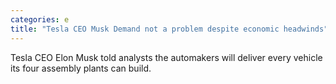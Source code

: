 ```yaml
---
categories: e
title: "Tesla CEO Musk Demand not a problem despite economic headwinds"
---
```

Tesla CEO Elon Musk told analysts the automakers will deliver every vehicle its four assembly plants can build.